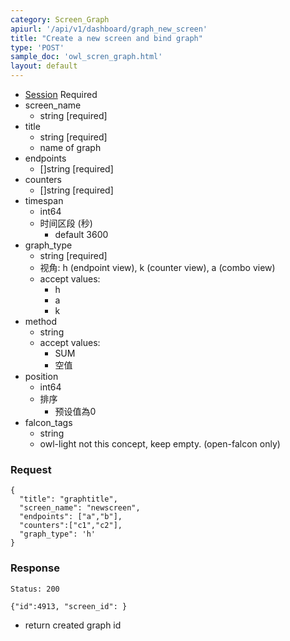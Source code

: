 ```yaml
---
category: Screen_Graph
apiurl: '/api/v1/dashboard/graph_new_screen'
title: "Create a new screen and bind graph"
type: 'POST'
sample_doc: 'owl_scren_graph.html'
layout: default
---
```


* [Session](#/authentication) Required
* screen_name
  * string [required]
* title
  * string [required]
  * name of graph
* endpoints
  * []string [required]
* counters
  * []string [required]
* timespan
  * int64
  * 时间区段 (秒)
    * default 3600
* graph_type
  * string [required]
  * 视角: h (endpoint view), k (counter view), a (combo view)
  * accept values:
    * h
    * a
    * k
* method
  * string
  * accept values:
    * SUM  
    * 空值
* position
  * int64
  * 排序
    * 预设值為0
* falcon_tags
  * string
  * owl-light not this concept, keep empty. (open-falcon only)

### Request

```
{
  "title": "graphtitle",
  "screen_name": "newscreen",
  "endpoints": ["a","b"],
  "counters":["c1","c2"],
  "graph_type": 'h'
}
```

### Response

```Status: 200```
```
{"id":4913, "screen_id": }
```
* return created graph id
